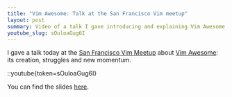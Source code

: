 ```yaml
---
title: "Vim Awesome: Talk at the San Francisco Vim meetup"
layout: post
summary: Video of a talk I gave introducing and explaining Vim Awesome
youtube_slug: sOuloaGug6I
---
```


I gave a talk today at the [San Francisco Vim
Meetup](http://www.meetup.com/vim-sf/) about [Vim Awesome](vimawesome.com):
its creation, struggles and new momentum.

::youtube{token=sOuloaGug6I}

You can find the slides
[here](/talks/vim-awesome/).
